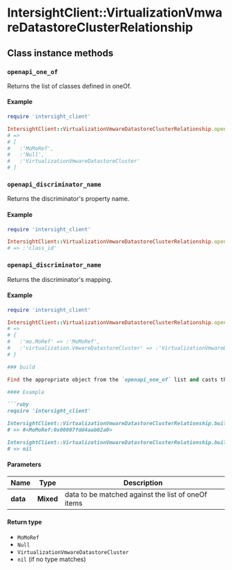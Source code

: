 # IntersightClient::VirtualizationVmwareDatastoreClusterRelationship

## Class instance methods

### `openapi_one_of`

Returns the list of classes defined in oneOf.

#### Example

```ruby
require 'intersight_client'

IntersightClient::VirtualizationVmwareDatastoreClusterRelationship.openapi_one_of
# =>
# [
#   :'MoMoRef',
#   :'Null',
#   :'VirtualizationVmwareDatastoreCluster'
# ]
```

### `openapi_discriminator_name`

Returns the discriminator's property name.

#### Example

```ruby
require 'intersight_client'

IntersightClient::VirtualizationVmwareDatastoreClusterRelationship.openapi_discriminator_name
# => :'class_id'
```

### `openapi_discriminator_name`

Returns the discriminator's mapping.

#### Example

```ruby
require 'intersight_client'

IntersightClient::VirtualizationVmwareDatastoreClusterRelationship.openapi_discriminator_mapping
# =>
# {
#   :'mo.MoRef' => :'MoMoRef',
#   :'virtualization.VmwareDatastoreCluster' => :'VirtualizationVmwareDatastoreCluster'
# }

### build

Find the appropriate object from the `openapi_one_of` list and casts the data into it.

#### Example

```ruby
require 'intersight_client'

IntersightClient::VirtualizationVmwareDatastoreClusterRelationship.build(data)
# => #<MoMoRef:0x00007fdd4aab02a0>

IntersightClient::VirtualizationVmwareDatastoreClusterRelationship.build(data_that_doesnt_match)
# => nil
```

#### Parameters

| Name | Type | Description |
| ---- | ---- | ----------- |
| **data** | **Mixed** | data to be matched against the list of oneOf items |

#### Return type

- `MoMoRef`
- `Null`
- `VirtualizationVmwareDatastoreCluster`
- `nil` (if no type matches)

